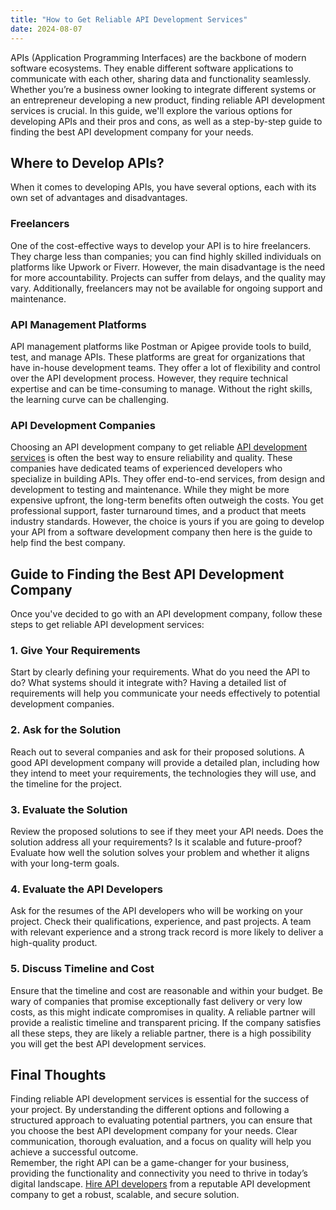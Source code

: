 ```yaml
---
title: "How to Get Reliable API Development Services"
date: 2024-08-07
---
```

APIs (Application Programming Interfaces) are the backbone of modern software ecosystems. They enable different software applications to communicate with each other, sharing data and functionality seamlessly. <br>
Whether you’re a business owner looking to integrate different systems or an entrepreneur developing a new product, finding reliable API development services is crucial. In this guide, we'll explore the various options for developing APIs and their pros and cons, as well as a step-by-step guide to finding the best API development company for your needs.
<h2>Where to Develop APIs?</h2>
When it comes to developing APIs, you have several options, each with its own set of advantages and disadvantages.
<h3>Freelancers</h3>
One of the cost-effective ways to develop your API  is to hire freelancers. They charge less than companies; you can find highly skilled individuals on platforms like Upwork or Fiverr. However, the main disadvantage is the need for more accountability. Projects can suffer from delays, and the quality may vary. Additionally, freelancers may not be available for ongoing support and maintenance.
<h3>API Management Platforms</h3>
API management platforms like Postman or Apigee provide tools to build, test, and manage APIs. These platforms are great for organizations that have in-house development teams. They offer a lot of flexibility and control over the API development process. However, they require technical expertise and can be time-consuming to manage. Without the right skills, the learning curve can be challenging.
<h3>API Development Companies</h3>
Choosing an API development company to get reliable <a href="https://www.fortunesoftit.com/sg/api-development-singapore/">API development services</a> is often the best way to ensure reliability and quality. These companies have dedicated teams of experienced developers who specialize in building APIs. They offer end-to-end services, from design and development to testing and maintenance. While they might be more expensive upfront, the long-term benefits often outweigh the costs. You get professional support, faster turnaround times, and a product that meets industry standards.
However, the choice is yours if you are going to develop your API  from a software development company then here is the guide to help find the best company.
<h2>Guide to Finding the Best API Development Company</h2>
Once you've decided to go with an API development company, follow these steps to get reliable API development services:
<h3>1. Give Your Requirements</h3>
Start by clearly defining your requirements. What do you need the API to do? What systems should it integrate with? Having a detailed list of requirements will help you communicate your needs effectively to potential development companies.
<h3>2. Ask for the Solution</h3>
Reach out to several companies and ask for their proposed solutions. A good API development company will provide a detailed plan, including how they intend to meet your requirements, the technologies they will use, and the timeline for the project.
<h3>3. Evaluate the Solution</h3>
Review the proposed solutions to see if they meet your API needs. Does the solution address all your requirements? Is it scalable and future-proof? Evaluate how well the solution solves your problem and whether it aligns with your long-term goals.
<h3>4. Evaluate the API Developers</h3>
Ask for the resumes of the API developers who will be working on your project. Check their qualifications, experience, and past projects. A team with relevant experience and a strong track record is more likely to deliver a high-quality product.
<h3>5. Discuss Timeline and Cost</h3>
Ensure that the timeline and cost are reasonable and within your budget. Be wary of companies that promise exceptionally fast delivery or very low costs, as this might indicate compromises in quality. A reliable partner will provide a realistic timeline and transparent pricing.
If the company satisfies all these steps, they are likely a reliable partner, there is a high possibility you will get the best API development services.
<h2>Final Thoughts</h2>
Finding reliable API development services is essential for the success of your project. By understanding the different options and following a structured approach to evaluating potential partners, you can ensure that you choose the best API development company for your needs. Clear communication, thorough evaluation, and a focus on quality will help you achieve a successful outcome.<br>
Remember, the right API can be a game-changer for your business, providing the functionality and connectivity you need to thrive in today’s digital landscape. <a href="https://www.fortunesoftit.com/sg/api-development-singapore/">Hire API developers</a> from a reputable API development company to get a robust, scalable, and secure solution. 

